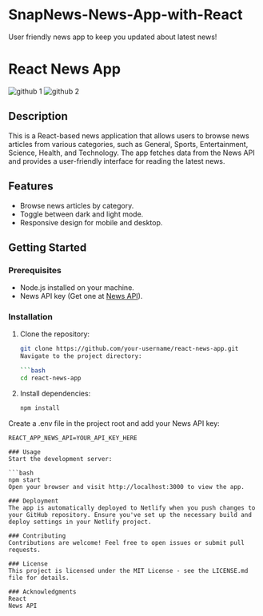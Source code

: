 # SnapNews-News-App-with-React
User friendly news app to keep you updated about latest news!
# React News App

![github 1](https://github.com/sharmilidas33/SnapNews-News-App-with-React/assets/128738858/522899c6-54b9-4c5e-8560-1d62f7be9be4)
![github 2](https://github.com/sharmilidas33/SnapNews-News-App-with-React/assets/128738858/b3c052df-5acb-4f60-b7c1-0e2c7c09a8f5)
## Description

This is a React-based news application that allows users to browse news articles from various categories, such as General, Sports, Entertainment, Science, Health, and Technology. The app fetches data from the News API and provides a user-friendly interface for reading the latest news.

## Features

- Browse news articles by category.
- Toggle between dark and light mode.
- Responsive design for mobile and desktop.

## Getting Started

### Prerequisites

- Node.js installed on your machine.
- News API key (Get one at [News API](https://newsapi.org/)).

### Installation

1. Clone the repository:

   ```bash
   git clone https://github.com/your-username/react-news-app.git
   Navigate to the project directory:

   ```bash
   cd react-news-app

2. Install dependencies:

   ```bash
   npm install
Create a .env file in the project root and add your News API key:

   ```env
   REACT_APP_NEWS_API=YOUR_API_KEY_HERE

### Usage
Start the development server:

   ```bash
   npm start
Open your browser and visit http://localhost:3000 to view the app.

### Deployment
The app is automatically deployed to Netlify when you push changes to your GitHub repository. Ensure you've set up the necessary build and deploy settings in your Netlify project.

### Contributing
Contributions are welcome! Feel free to open issues or submit pull requests.

### License
This project is licensed under the MIT License - see the LICENSE.md file for details.

### Acknowledgments
React
News API

